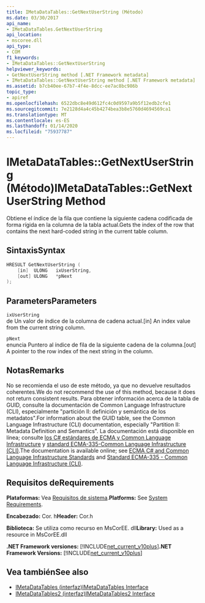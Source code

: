 ```yaml
---
title: IMetaDataTables::GetNextUserString (Método)
ms.date: 03/30/2017
api_name:
- IMetaDataTables.GetNextUserString
api_location:
- mscoree.dll
api_type:
- COM
f1_keywords:
- IMetaDataTables::GetNextUserString
helpviewer_keywords:
- GetNextUserString method [.NET Framework metadata]
- IMetaDataTables::GetNextUserString method [.NET Framework metadata]
ms.assetid: b7cb40ee-67b7-4f4e-8dcc-ee7ac8bc986b
topic_type:
- apiref
ms.openlocfilehash: 6522dbc8e49d612fc4c0d9597a9b5f12edb2cfe1
ms.sourcegitcommit: 7e2128d4a4c45b4274bea3b8e5760d4694569ca1
ms.translationtype: MT
ms.contentlocale: es-ES
ms.lasthandoff: 01/14/2020
ms.locfileid: "75937787"
---
```

# <a name="imetadatatablesgetnextuserstring-method"></a><span data-ttu-id="7cff0-102">IMetaDataTables::GetNextUserString (Método)</span><span class="sxs-lookup"><span data-stu-id="7cff0-102">IMetaDataTables::GetNextUserString Method</span></span>
<span data-ttu-id="7cff0-103">Obtiene el índice de la fila que contiene la siguiente cadena codificada de forma rígida en la columna de la tabla actual.</span><span class="sxs-lookup"><span data-stu-id="7cff0-103">Gets the index of the row that contains the next hard-coded string in the current table column.</span></span>  
  
## <a name="syntax"></a><span data-ttu-id="7cff0-104">Sintaxis</span><span class="sxs-lookup"><span data-stu-id="7cff0-104">Syntax</span></span>  
  
```cpp  
HRESULT GetNextUserString (  
    [in]  ULONG   ixUserString,  
    [out] ULONG   *pNext  
);  
```  
  
## <a name="parameters"></a><span data-ttu-id="7cff0-105">Parameters</span><span class="sxs-lookup"><span data-stu-id="7cff0-105">Parameters</span></span>  
 `ixUserString`  
 <span data-ttu-id="7cff0-106">de Un valor de índice de la columna de cadena actual.</span><span class="sxs-lookup"><span data-stu-id="7cff0-106">[in] An index value from the current string column.</span></span>  
  
 `pNext`  
 <span data-ttu-id="7cff0-107">enuncia Puntero al índice de fila de la siguiente cadena de la columna.</span><span class="sxs-lookup"><span data-stu-id="7cff0-107">[out] A pointer to the row index of the next string in the column.</span></span>  
  
## <a name="remarks"></a><span data-ttu-id="7cff0-108">Notas</span><span class="sxs-lookup"><span data-stu-id="7cff0-108">Remarks</span></span>  
 <span data-ttu-id="7cff0-109">No se recomienda el uso de este método, ya que no devuelve resultados coherentes.</span><span class="sxs-lookup"><span data-stu-id="7cff0-109">We do not recommend the use of this method, because it does not return consistent results.</span></span> <span data-ttu-id="7cff0-110">Para obtener información acerca de la tabla de GUID, consulte la documentación de Common Language Infrastructure (CLI), especialmente "partición II: definición y semántica de los metadatos".</span><span class="sxs-lookup"><span data-stu-id="7cff0-110">For information about the GUID table, see the Common Language Infrastructure (CLI) documentation, especially "Partition II: Metadata Definition and Semantics".</span></span> <span data-ttu-id="7cff0-111">La documentación está disponible en línea; consulte [los C# estándares de ECMA y Common Language Infrastructure](../../../standard/components.md#applicable-standards) y [standard ECMA-335-Common Language Infrastructure (CLI)](http://www.ecma-international.org/publications/standards/Ecma-335.htm).</span><span class="sxs-lookup"><span data-stu-id="7cff0-111">The documentation is available online; see [ECMA C# and Common Language Infrastructure Standards](../../../standard/components.md#applicable-standards) and [Standard ECMA-335 - Common Language Infrastructure (CLI)](http://www.ecma-international.org/publications/standards/Ecma-335.htm).</span></span>  
  
## <a name="requirements"></a><span data-ttu-id="7cff0-112">Requisitos de</span><span class="sxs-lookup"><span data-stu-id="7cff0-112">Requirements</span></span>  
 <span data-ttu-id="7cff0-113">**Plataformas:** Vea [Requisitos de sistema](../../../../docs/framework/get-started/system-requirements.md).</span><span class="sxs-lookup"><span data-stu-id="7cff0-113">**Platforms:** See [System Requirements](../../../../docs/framework/get-started/system-requirements.md).</span></span>  
  
 <span data-ttu-id="7cff0-114">**Encabezado:** Cor. h</span><span class="sxs-lookup"><span data-stu-id="7cff0-114">**Header:** Cor.h</span></span>  
  
 <span data-ttu-id="7cff0-115">**Biblioteca:** Se utiliza como recurso en MsCorEE. dll</span><span class="sxs-lookup"><span data-stu-id="7cff0-115">**Library:** Used as a resource in MsCorEE.dll</span></span>  
  
 <span data-ttu-id="7cff0-116">**.NET Framework versiones:** [!INCLUDE[net_current_v10plus](../../../../includes/net-current-v10plus-md.md)]</span><span class="sxs-lookup"><span data-stu-id="7cff0-116">**.NET Framework Versions:** [!INCLUDE[net_current_v10plus](../../../../includes/net-current-v10plus-md.md)]</span></span>  
  
## <a name="see-also"></a><span data-ttu-id="7cff0-117">Vea también</span><span class="sxs-lookup"><span data-stu-id="7cff0-117">See also</span></span>

- [<span data-ttu-id="7cff0-118">IMetaDataTables (interfaz)</span><span class="sxs-lookup"><span data-stu-id="7cff0-118">IMetaDataTables Interface</span></span>](../../../../docs/framework/unmanaged-api/metadata/imetadatatables-interface.md)
- [<span data-ttu-id="7cff0-119">IMetaDataTables2 (interfaz)</span><span class="sxs-lookup"><span data-stu-id="7cff0-119">IMetaDataTables2 Interface</span></span>](../../../../docs/framework/unmanaged-api/metadata/imetadatatables2-interface.md)
